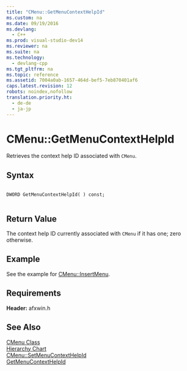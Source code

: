 ```yaml
---
title: "CMenu::GetMenuContextHelpId"
ms.custom: na
ms.date: 09/19/2016
ms.devlang: 
  - C++
ms.prod: visual-studio-dev14
ms.reviewer: na
ms.suite: na
ms.technology: 
  - devlang-cpp
ms.tgt_pltfrm: na
ms.topic: reference
ms.assetid: 7004a0ab-1657-464d-bef5-7eb870401af6
caps.latest.revision: 12
robots: noindex,nofollow
translation.priority.ht: 
  - de-de
  - ja-jp
---
```

# CMenu::GetMenuContextHelpId
Retrieves the context help ID associated with `CMenu`.  
  
## Syntax  
  
```  
  
DWORD GetMenuContextHelpId( ) const;  
  
```  
  
## Return Value  
 The context help ID currently associated with `CMenu` if it has one; zero otherwise.  
  
## Example  
 See the example for [CMenu::InsertMenu](../vs140/CMenu--InsertMenu.md).  
  
## Requirements  
 **Header:** afxwin.h  
  
## See Also  
 [CMenu Class](../vs140/CMenu-Class.md)   
 [Hierarchy Chart](../vs140/Hierarchy-Chart.md)   
 [CMenu::SetMenuContextHelpId](../vs140/CMenu--SetMenuContextHelpId.md)   
 [GetMenuContextHelpId](http://msdn.microsoft.com/library/windows/desktop/bb776428)